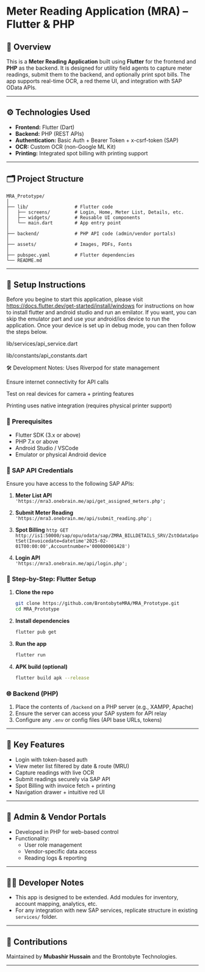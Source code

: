 # Meter Reading Application (MRA) – Flutter & PHP

## 📱 Overview

This is a **Meter Reading Application** built using **Flutter** for the frontend and **PHP** as the backend. It is designed for utility field agents to capture meter readings, submit them to the backend, and optionally print spot bills. The app supports real-time OCR, a red theme UI, and integration with SAP OData APIs.

---

## ⚙️ Technologies Used

- **Frontend:** Flutter (Dart)
- **Backend:** PHP (REST APIs)
- **Authentication:** Basic Auth + Bearer Token + x-csrf-token (SAP)
- **OCR:** Custom OCR (non-Google ML Kit)
- **Printing:** Integrated spot billing with printing support

---

## 🗂️ Project Structure

```
MRA_Prototype/
│
├── lib/                 # Flutter code
│   ├── screens/         # Login, Home, Meter List, Details, etc.
│   ├── widgets/         # Reusable UI components
│   └── main.dart        # App entry point
│
├── backend/             # PHP API code (admin/vendor portals)
│
├── assets/              # Images, PDFs, Fonts
│
├── pubspec.yaml         # Flutter dependencies
└── README.md
```

---

## 🚀 Setup Instructions

Before you begine to start this application,
please visit https://docs.flutter.dev/get-started/install/windows for instructions on how to install flutter and android studio and run an emilator.
If you want, you can skip the emulator part and use your android/ios device to run the application.
Once your device is set up in debug mode, you can then follow the steps below.

lib/services/api_service.dart

lib/constants/api_constants.dart

🛠️ Development Notes:
Uses Riverpod for state management

Ensure internet connectivity for API calls

Test on real devices for camera + printing features

Printing uses native integration (requires physical printer support)

### 🔧 Prerequisites

- Flutter SDK (3.x or above)
- PHP 7.x or above
- Android Studio / VSCode
- Emulator or physical Android device

### 🔌 SAP API Credentials

Ensure you have access to the following SAP APIs:

1. **Meter List API**
   ` 'https://mra3.onebrain.me/api/get_assigned_meters.php';`

2. **Submit Meter Reading**
   `'https://mra3.onebrain.me/api/submit_reading.php'; `

3. **Spot Billing**
   `http GET http://is1:50000/sap/opu/odata/sap/ZMRA_BILLDETAILS_SRV/ZstOdataSpotSet(Invoicedate=datetime'2025-02-01T00:00:00',Accountnumber='000000001428') `

4. **Login API**  
   `'https://mra3.onebrain.me/api/login.php'; `

### 🧪 Step-by-Step: Flutter Setup

1. **Clone the repo**

   ```bash
   git clone https://github.com/BrontobyteMRA/MRA_Prototype.git
   cd MRA_Prototype
   ```

2. **Install dependencies**

   ```bash
   flutter pub get
   ```

3. **Run the app**

   ```bash
   flutter run
   ```

4. **APK build (optional)**
   ```bash
   flutter build apk --release
   ```

### 🌐 Backend (PHP)

1. Place the contents of `/backend` on a PHP server (e.g., XAMPP, Apache)
2. Ensure the server can access your SAP system for API relay
3. Configure any `.env` or config files (API base URLs, tokens)

---

## 🧠 Key Features

- Login with token-based auth
- View meter list filtered by date & route (MRU)
- Capture readings with live OCR
- Submit readings securely via SAP API
- Spot Billing with invoice fetch + printing
- Navigation drawer + intuitive red UI

---

## 🧾 Admin & Vendor Portals

- Developed in PHP for web-based control
- Functionality:
  - User role management
  - Vendor-specific data access
  - Reading logs & reporting

---

## 🧑‍💻 Developer Notes

- This app is designed to be extended. Add modules for inventory, account mapping, analytics, etc.
- For any integration with new SAP services, replicate structure in existing `services/` folder.

---

## 🤝 Contributions

Maintained by **Mubashir Hussain** and the Brontobyte Technologies.

---
